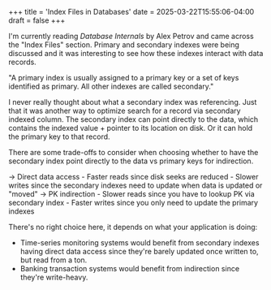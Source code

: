 +++
title = 'Index Files in Databases'
date = 2025-03-22T15:55:06-04:00
draft = false
+++

I'm currently reading _Database Internals_ by Alex Petrov and came across the "Index Files" section. Primary and secondary indexes were being discussed and it was interesting to see how these indexes interact with data records.

"A primary index is usually assigned to a primary key or a set of keys identified as primary. All other indexes are called secondary."

I never really thought about what a secondary index was referencing. Just that it was another way to optimize search for a record via secondary indexed column. The secondary index can point directly to the data, which contains the indexed value + pointer to its location on disk. Or it can hold the primary key to that record.

There are some trade-offs to consider when choosing whether to have the secondary index point directly to the data vs primary keys for indirection. 

-> Direct data access 
    - Faster reads since disk seeks are reduced
    - Slower writes since the secondary indexes need to update when data is updated or "moved"
-> PK indirection
    - Slower reads since you have to lookup PK via secondary index
    - Faster writes since you only need to update the primary indexes

There's no right choice here, it depends on what your application is doing:
- Time-series monitoring systems would benefit from secondary indexes having direct data access since they're barely updated once written to, but read from a ton.
- Banking transaction systems would benefit from indirection since they're write-heavy. 